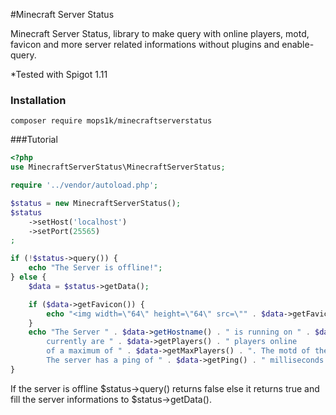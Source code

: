 #Minecraft Server Status

Minecraft Server Status, library to make query with online players, motd, favicon and more server related informations without plugins and enable-query.

*Tested with Spigot 1.11

### Installation
```
composer require mops1k/minecraftserverstatus
```
###Tutorial
```php
<?php
use MinecraftServerStatus\MinecraftServerStatus;

require '../vendor/autoload.php';

$status = new MinecraftServerStatus();
$status
    ->setHost('localhost')
    ->setPort(25565)
;

if (!$status->query()) {
    echo "The Server is offline!";
} else {
    $data = $status->getData();

    if ($data->getFavicon()) {
        echo "<img width=\"64\" height=\"64\" src=\"" . $data->getFavicon() . "\" /> <br>";
    }
    echo "The Server " . $data->getHostname() . " is running on " . $data->getVersion() . " and is online,
		currently are " . $data->getPlayers() . " players online
		of a maximum of " . $data->getMaxPlayers() . ". The motd of the server is '" . $data->getDescription() . "'.
		The server has a ping of " . $data->getPing() . " milliseconds.";
}
```
If the server is offline $status->query() returns false else it returns true and fill the server informations to $status->getData().
